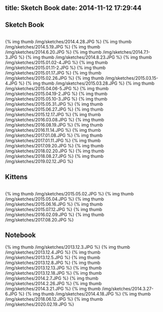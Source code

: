 title: Sketch Book
date: 2014-11-12 17:29:44
---

## Sketch Book
</br>
{% img thumb /img/sketches/2014.4.28.JPG %} {% img thumb /img/sketches/2014.5.19.JPG %} {% img thumb /img/sketches/2014.6.20.JPG %} {% img thumb /img/sketches/2014.7.1-3.JPG %} {% img thumb /img/sketches/2014.8.23.JPG %} 
{% img thumb /img/sketches/2015.01.02-4.JPG %} {% img thumb /img/sketches/2015.01.11-2.JPG %} {% img thumb /img/sketches/2015.01.17.JPG %} {% img thumb /img/sketches/2015.02.26.JPG %} {% img thumb /img/sketches/2015.03.15-4.JPG %} 
{% img thumb /img/sketches/2015.03.28.JPG %} {% img thumb /img/sketches/2015.04.06-5.JPG %} {% img thumb /img/sketches/2015.04.19-2.JPG %} {% img thumb /img/sketches/2015.05.10-3.JPG %} {% img thumb /img/sketches/2015.05.31.JPG %} 
{% img thumb /img/sketches/2015.06.27.JPG %} {% img thumb /img/sketches/2015.12.17.JPG %} {% img thumb /img/sketches/2016.03.08.JPG %} {% img thumb /img/sketches/2016.08.19.JPG %} {% img thumb /img/sketches/2016.11.14.JPG %} 
{% img thumb /img/sketches/2017.01.08.JPG %} {% img thumb /img/sketches/2017.01.11.JPG %} {% img thumb /img/sketches/2017.09.20.JPG %} {% img thumb /img/sketches/2018.02.20.JPG %} {% img thumb /img/sketches/2018.08.27.JPG %} 
{% img thumb /img/sketches/2019.02.12.JPG %}

## Kittens
</br>
{% img thumb /img/sketches/2015.05.02.JPG %} {% img thumb /img/sketches/2015.05.04.JPG %} {% img thumb /img/sketches/2015.06.16.JPG %} {% img thumb /img/sketches/2015.07.12.JPG %} {% img thumb /img/sketches/2016.02.09.JPG %} {% img thumb /img/sketches/2017.08.20.JPG %}

## Notebook
{% img thumb /img/sketches/2013.12.3.JPG %} {% img thumb /img/sketches/2013.12.4.JPG %} {% img thumb /img/sketches/2013.12.5.JPG %} {% img thumb /img/sketches/2013.12.8.JPG %} {% img thumb /img/sketches/2013.12.13.JPG %} {% img thumb /img/sketches/2013.12.18.JPG %}
{% img thumb /img/sketches/2014.2.7.JPG %} {% img thumb /img/sketches/2014.2.26.JPG %} {% img thumb /img/sketches/2014.3.21.JPG %} {% img thumb /img/sketches/2014.3.27-6.JPG %} {% img thumb /img/sketches/2014.4.18.JPG %} {% img thumb /img/sketches/2018.06.12.JPG %}
{% img thumb /img/sketches/2020.02.19.JPG %}

